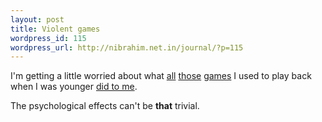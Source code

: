 ```yaml
--- 
layout: post
title: Violent games
wordpress_id: 115
wordpress_url: http://nibrahim.net.in/journal/?p=115
---
```

<p>I'm getting a little worried about what <a href="http://en.wikipedia.org/wiki/Quake_(series)">all</a> <a href="http://en.wikipedia.org/wiki/DOOM">those</a> <a href="http://en.wikipedia.org/wiki/Duke_Nukem_3D">games</a> I used to play back when I was younger <a href="http://en.wikipedia.org/wiki/On_Killing:_The_Psychological_Cost_of_Learning_to_Kill_in_War_and_Society">did to me</a>.</p>
The psychological effects can't be <b>that</b> trivial. 
